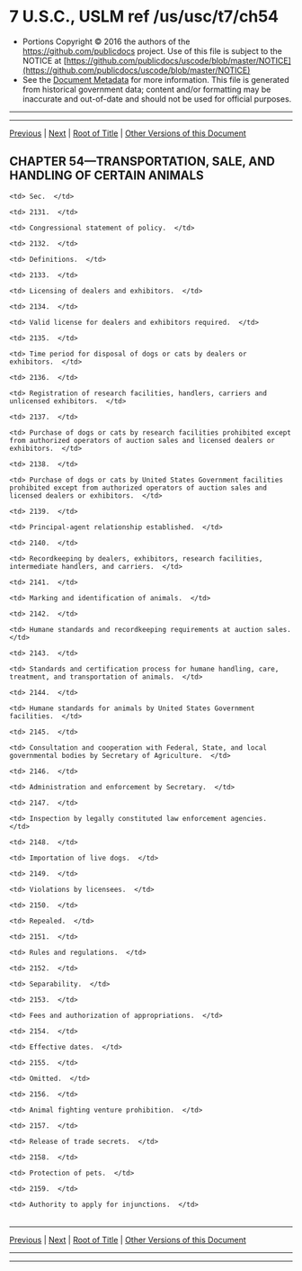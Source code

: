 ---
---

# 7 U.S.C., USLM ref /us/usc/t7/ch54

* Portions Copyright © 2016 the authors of the https://github.com/publicdocs project.
  Use of this file is subject to the NOTICE at [https://github.com/publicdocs/uscode/blob/master/NOTICE](https://github.com/publicdocs/uscode/blob/master/NOTICE)
* See the [Document Metadata](././../../../..//README.md) for more information.
  This file is generated from historical government data; content and/or formatting may be inaccurate and out-of-date and should not be used for official purposes.

----------
----------

[Previous](./../../../..//us/usc/t7/ch53/m__us_usc_t7_s2119.md) | [Next](./../../../..//us/usc/t7/ch54/m__us_usc_t7_s2131.md) | [Root of Title](./../../../../) | [Other Versions of this Document](https://publicdocs.github.io/go/links?ns=uslm&ref=%2Fus%2Fusc%2Ft7%2Fch54)

## CHAPTER 54—TRANSPORTATION, SALE, AND HANDLING OF CERTAIN ANIMALS

<table>

  <tr>

    <td> Sec.  </td>

  </tr>

  <tr>

    <td> 2131.  </td>

    <td> Congressional statement of policy.  </td>

  </tr>

  <tr>

    <td> 2132.  </td>

    <td> Definitions.  </td>

  </tr>

  <tr>

    <td> 2133.  </td>

    <td> Licensing of dealers and exhibitors.  </td>

  </tr>

  <tr>

    <td> 2134.  </td>

    <td> Valid license for dealers and exhibitors required.  </td>

  </tr>

  <tr>

    <td> 2135.  </td>

    <td> Time period for disposal of dogs or cats by dealers or exhibitors.  </td>

  </tr>

  <tr>

    <td> 2136.  </td>

    <td> Registration of research facilities, handlers, carriers and unlicensed exhibitors.  </td>

  </tr>

  <tr>

    <td> 2137.  </td>

    <td> Purchase of dogs or cats by research facilities prohibited except from authorized operators of auction sales and licensed dealers or exhibitors.  </td>

  </tr>

  <tr>

    <td> 2138.  </td>

    <td> Purchase of dogs or cats by United States Government facilities prohibited except from authorized operators of auction sales and licensed dealers or exhibitors.  </td>

  </tr>

  <tr>

    <td> 2139.  </td>

    <td> Principal-agent relationship established.  </td>

  </tr>

  <tr>

    <td> 2140.  </td>

    <td> Recordkeeping by dealers, exhibitors, research facilities, intermediate handlers, and carriers.  </td>

  </tr>

  <tr>

    <td> 2141.  </td>

    <td> Marking and identification of animals.  </td>

  </tr>

  <tr>

    <td> 2142.  </td>

    <td> Humane standards and recordkeeping requirements at auction sales.  </td>

  </tr>

  <tr>

    <td> 2143.  </td>

    <td> Standards and certification process for humane handling, care, treatment, and transportation of animals.  </td>

  </tr>

  <tr>

    <td> 2144.  </td>

    <td> Humane standards for animals by United States Government facilities.  </td>

  </tr>

  <tr>

    <td> 2145.  </td>

    <td> Consultation and cooperation with Federal, State, and local governmental bodies by Secretary of Agriculture.  </td>

  </tr>

  <tr>

    <td> 2146.  </td>

    <td> Administration and enforcement by Secretary.  </td>

  </tr>

  <tr>

    <td> 2147.  </td>

    <td> Inspection by legally constituted law enforcement agencies.  </td>

  </tr>

  <tr>

    <td> 2148.  </td>

    <td> Importation of live dogs.  </td>

  </tr>

  <tr>

    <td> 2149.  </td>

    <td> Violations by licensees.  </td>

  </tr>

  <tr>

    <td> 2150.  </td>

    <td> Repealed.  </td>

  </tr>

  <tr>

    <td> 2151.  </td>

    <td> Rules and regulations.  </td>

  </tr>

  <tr>

    <td> 2152.  </td>

    <td> Separability.  </td>

  </tr>

  <tr>

    <td> 2153.  </td>

    <td> Fees and authorization of appropriations.  </td>

  </tr>

  <tr>

    <td> 2154.  </td>

    <td> Effective dates.  </td>

  </tr>

  <tr>

    <td> 2155.  </td>

    <td> Omitted.  </td>

  </tr>

  <tr>

    <td> 2156.  </td>

    <td> Animal fighting venture prohibition.  </td>

  </tr>

  <tr>

    <td> 2157.  </td>

    <td> Release of trade secrets.  </td>

  </tr>

  <tr>

    <td> 2158.  </td>

    <td> Protection of pets.  </td>

  </tr>

  <tr>

    <td> 2159.  </td>

    <td> Authority to apply for injunctions.  </td>

  </tr>

</table>

----------

[Previous](./../../../..//us/usc/t7/ch53/m__us_usc_t7_s2119.md) | [Next](./../../../..//us/usc/t7/ch54/m__us_usc_t7_s2131.md) | [Root of Title](./../../../../) | [Other Versions of this Document](https://publicdocs.github.io/go/links?ns=uslm&ref=%2Fus%2Fusc%2Ft7%2Fch54)

----------
----------



